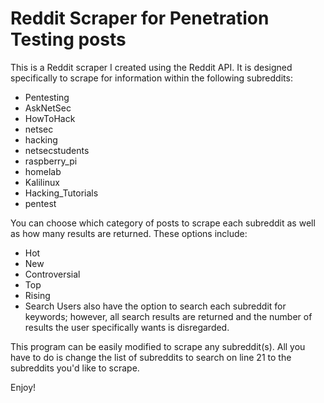 # Reddit Scraper for Penetration Testing posts

This is a Reddit scraper I created using the Reddit API. It is designed specifically to scrape for information within the following subreddits:
 - Pentesting
 - AskNetSec
 - HowToHack
 - netsec
 - hacking
 - netsecstudents
 - raspberry_pi
 - homelab
 - Kalilinux
 - Hacking_Tutorials
 - pentest

You can choose which category of posts to scrape each subreddit as well as how many results are returned. These options include:
 - Hot
 - New
 - Controversial
 - Top
 - Rising
 - Search
   Users also have the option to search each subreddit for keywords; however, all search results are returned and the number of results the user specifically wants is disregarded.
   
This program can be easily modified to scrape any subreddit(s). All you have to do is change the list of subreddits to search on line 21 to the subreddits you'd like to scrape.

Enjoy!
